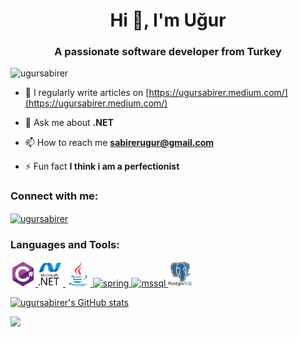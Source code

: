 <h1 align="center">Hi 👋, I'm Uğur</h1>
<h3 align="center">A passionate software developer from Turkey</h3>

<p align="left"> <img src="https://komarev.com/ghpvc/?username=ugursabirer&label=Profile%20Views&color=0b7e99&style=flat" alt="ugursabirer" /> </p>

- 📝 I regularly write articles on [https://ugursabirer.medium.com/](https://ugursabirer.medium.com/)

- 💬 Ask me about **.NET**

- 📫 How to reach me **sabirerugur@gmail.com**

- ⚡ Fun fact **I think i am a perfectionist**

<h3 align="left">Connect with me:</h3>
<p align="left">
<a href="https://linkedin.com/in/ugursabirer" target="blank"><img align="center" src="https://raw.githubusercontent.com/rahuldkjain/github-profile-readme-generator/master/src/images/icons/Social/linked-in-alt.svg" alt="ugursabirer" height="30" width="40" /></a>
</p>

<h3 align="left">Languages and Tools:</h3>
<p align="left"> <a href="https://www.w3schools.com/cs/" target="_blank" rel="noreferrer"> <img src="https://raw.githubusercontent.com/devicons/devicon/master/icons/csharp/csharp-original.svg" alt="csharp" width="40" height="40"/> </a>
<a href="https://dotnet.microsoft.com/" target="_blank" rel="noreferrer"> <img src="https://raw.githubusercontent.com/devicons/devicon/master/icons/dot-net/dot-net-original-wordmark.svg" alt="dotnet" width="40" height="40"/> </a>
<a href="https://www.java.com" target="_blank" rel="noreferrer"> <img src="https://raw.githubusercontent.com/devicons/devicon/master/icons/java/java-original.svg" alt="java" width="40" height="40"/> </a>
<a href="https://spring.io/" target="_blank" rel="noreferrer"> <img src="https://www.vectorlogo.zone/logos/springio/springio-icon.svg" alt="spring" width="40" height="40"/> </a>
<a href="https://www.microsoft.com/en-us/sql-server" target="_blank" rel="noreferrer"> <img src="https://www.svgrepo.com/show/303229/microsoft-sql-server-logo.svg" alt="mssql" width="40" height="40"/> </a>
<a href="https://www.postgresql.org" target="_blank" rel="noreferrer"> <img src="https://raw.githubusercontent.com/devicons/devicon/master/icons/postgresql/postgresql-original-wordmark.svg" alt="postgresql" width="40" height="40"/> </a></p>

<a href="http://www.github.com/ugursabirer"><img src="https://github-readme-stats.vercel.app/api?username=ugursabirer&show_icons=true&hide=&count_private=true&title_color=0891b2&text_color=ffffff&icon_color=0891b2&bg_color=1c1917&hide_border=true&show_icons=true" alt="ugursabirer's GitHub stats" /></a>

<a href="http://www.github.com/ugursabirer"><img src="https://github-readme-streak-stats.herokuapp.com/?user=ugursabirer&stroke=ffffff&background=1c1917&ring=0891b2&fire=0891b2&currStreakNum=ffffff&currStreakLabel=0891b2&sideNums=ffffff&sideLabels=ffffff&dates=ffffff&hide_border=true" /></a>
